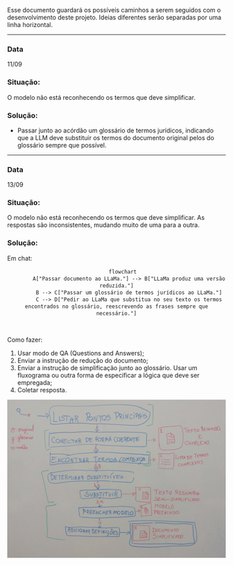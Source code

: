 Esse documento guardará os possíveis caminhos a serem seguidos com o desenvolvimento deste projeto. Ideias diferentes serão separadas por uma linha horizontal.

---

### Data

11/09

### Situação:

O modelo não está reconhecendo os termos que deve simplificar.

### Solução:

-   Passar junto ao acórdão um glossário de termos jurídicos, indicando que a LLM deve substituir os termos do documento original pelos do glossário sempre que possível.

---

### Data

13/09

### Situação:

O modelo não está reconhecendo os termos que deve simplificar. As respostas são inconsistentes, mudando muito de uma para a outra.

### Solução:

Em chat:

<center>

```mermaid
    flowchart
        A["Passar documento ao LLaMa."] --> B["LLaMa produz uma versão reduzida."]
        B --> C["Passar um glossário de termos jurídicos ao LLaMa."]
        C --> D["Pedir ao LLaMa que substitua no seu texto os termos encontrados no glossário, reescrevendo as frases sempre que necessário."]
```

</center>
<br>

Como fazer:
1.  Usar modo de QA (Questions and Answers);
2.  Enviar a instrução de redução do documento;
3.  Enviar a instrução de simplificação junto ao glossário. Usar um fluxograma ou outra forma de especificar a lógica que deve ser empregada;
4.  Coletar resposta.

<center>

![](etapas.jpg)

</center>
